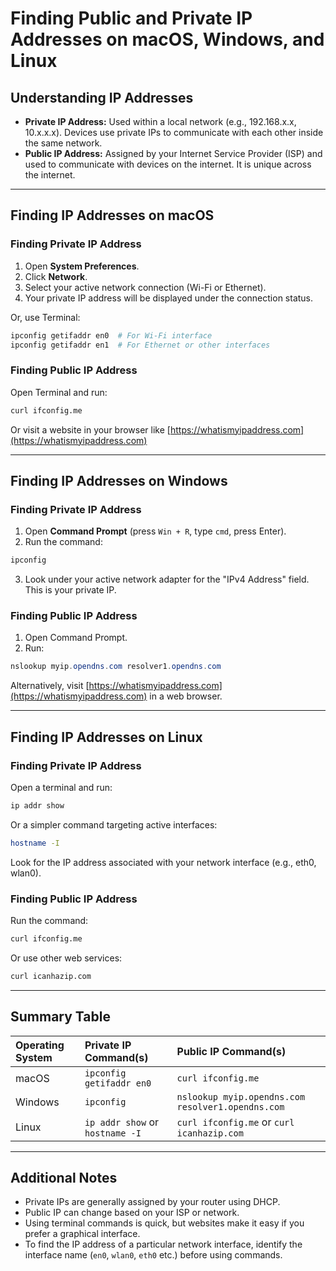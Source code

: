 # Finding Public and Private IP Addresses on macOS, Windows, and Linux

## Understanding IP Addresses

- **Private IP Address:** Used within a local network (e.g., 192.168.x.x, 10.x.x.x). Devices use private IPs to communicate with each other inside the same network.
- **Public IP Address:** Assigned by your Internet Service Provider (ISP) and used to communicate with devices on the internet. It is unique across the internet.

***

## Finding IP Addresses on macOS

### Finding Private IP Address

1. Open **System Preferences**.
2. Click **Network**.
3. Select your active network connection (Wi-Fi or Ethernet).
4. Your private IP address will be displayed under the connection status.

Or, use Terminal:

```bash
ipconfig getifaddr en0  # For Wi-Fi interface
ipconfig getifaddr en1  # For Ethernet or other interfaces
```


### Finding Public IP Address

Open Terminal and run:

```bash
curl ifconfig.me
```

Or visit a website in your browser like [https://whatismyipaddress.com](https://whatismyipaddress.com)

***

## Finding IP Addresses on Windows

### Finding Private IP Address

1. Open **Command Prompt** (press `Win + R`, type `cmd`, press Enter).
2. Run the command:
```cmd
ipconfig
```

3. Look under your active network adapter for the "IPv4 Address" field. This is your private IP.

### Finding Public IP Address

1. Open Command Prompt.
2. Run:
```powershell
nslookup myip.opendns.com resolver1.opendns.com
```

Alternatively, visit [https://whatismyipaddress.com](https://whatismyipaddress.com) in a web browser.

***

## Finding IP Addresses on Linux

### Finding Private IP Address

Open a terminal and run:

```bash
ip addr show
```

Or a simpler command targeting active interfaces:

```bash
hostname -I
```

Look for the IP address associated with your network interface (e.g., eth0, wlan0).

### Finding Public IP Address

Run the command:

```bash
curl ifconfig.me
```

Or use other web services:

```bash
curl icanhazip.com
```


***

## Summary Table

| Operating System | Private IP Command(s) | Public IP Command(s) |
| :-- | :-- | :-- |
| macOS | `ipconfig getifaddr en0` | `curl ifconfig.me` |
| Windows | `ipconfig` | `nslookup myip.opendns.com resolver1.opendns.com` |
| Linux | `ip addr show` or `hostname -I` | `curl ifconfig.me` or `curl icanhazip.com` |


***

## Additional Notes

- Private IPs are generally assigned by your router using DHCP.
- Public IP can change based on your ISP or network.
- Using terminal commands is quick, but websites make it easy if you prefer a graphical interface.
- To find the IP address of a particular network interface, identify the interface name (`en0`, `wlan0`, `eth0` etc.) before using commands.



